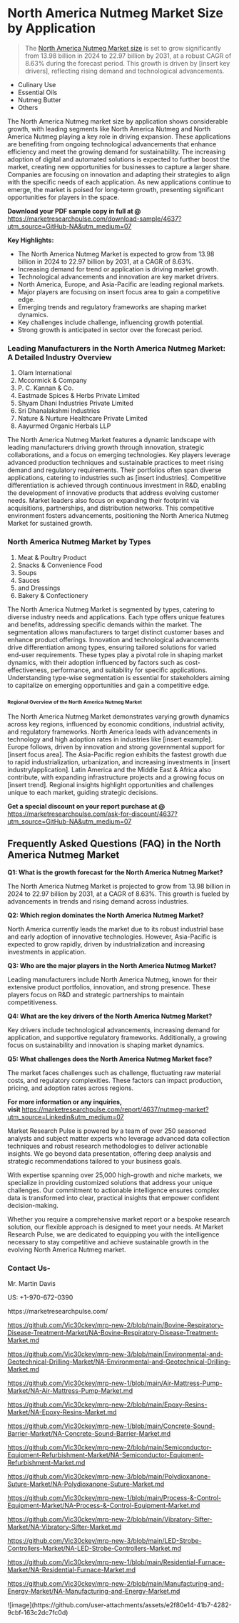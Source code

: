 <h1>North America Nutmeg Market&nbsp;Size by Application</h1><blockquote><p>The <a href="https://marketresearchpulse.com/download-sample/4637?utm_source=GitHub-NA&amp;utm_medium=07">North America Nutmeg Market size</a> is set to grow significantly from 13.98 billion in 2024 to 22.97 billion by 2031, at a robust CAGR of 8.63% during the forecast period. This growth is driven by [insert key drivers], reflecting rising demand and technological advancements.</p></blockquote><ul><li>Culinary Use <li> Essential Oils <li> Nutmeg Butter <li> Others</li></ul><p>The North America Nutmeg market size by application shows considerable growth, with leading segments like North America Nutmeg and North America Nutmeg playing a key role in driving expansion. These applications are benefiting from ongoing technological advancements that enhance efficiency and meet the growing demand for sustainability. The increasing adoption of digital and automated solutions is expected to further boost the market, creating new opportunities for businesses to capture a larger share. Companies are focusing on innovation and adapting their strategies to align with the specific needs of each application. As new applications continue to emerge, the market is poised for long-term growth, presenting significant opportunities for players in the space.</p><p><strong>Download your PDF sample copy in full at @ </strong><a href="https://marketresearchpulse.com/download-sample/4637?utm_source=GitHub-NA&amp;utm_medium=07">https://marketresearchpulse.com/download-sample/4637?utm_source=GitHub-NA&amp;utm_medium=07</a></p><p><strong>Key Highlights: </strong></p><ul><li>The North America Nutmeg Market is expected to grow from 13.98 billion in 2024 to 22.97 billion by 2031, at a CAGR of 8.63%.</li><li>Increasing demand for trend or application is driving market growth.</li><li>Technological advancements and innovation are key market drivers.</li><li>North America, Europe, and Asia-Pacific are leading regional markets.</li><li>Major players are focusing on insert focus area to gain a competitive edge.</li><li>Emerging trends and regulatory frameworks are shaping market dynamics.</li><li>Key challenges include challenge, influencing growth potential.</li><li>Strong growth is anticipated in sector over the forecast period.</li></ul><h3>Leading Manufacturers in the North America Nutmeg Market: A Detailed Industry Overview</h3><ol><li>Olam International</li><li>Mccormick & Company</li><li>P. C. Kannan & Co.</li><li>Eastmade Spices & Herbs Private Limited</li><li>Shyam Dhani Industries Private Limited</li><li>Sri Dhanalakshmi Industries</li><li>Nature & Nurture Healthcare Private Limited</li><li>Aayurmed Organic Herbals LLP</li></ol><div class="flex max-w-full flex-col flex-grow"><div class="min-h-8 text-message flex w-full flex-col items-end gap-2 whitespace-normal break-words [.text-message+&amp;]:mt-5" dir="auto" data-message-author-role="assistant" data-message-id="fd8432e4-4910-450d-b182-61b7bfb0a01f" data-message-model-slug="gpt-4o"><div class="flex w-full flex-col gap-1 empty:hidden first:pt-[3px]"><div class="markdown prose w-full break-words dark:prose-invert light"><p>The North America Nutmeg Market features a dynamic landscape with leading manufacturers driving growth through innovation, strategic collaborations, and a focus on emerging technologies. Key players leverage advanced production techniques and sustainable practices to meet rising demand and regulatory requirements. Their portfolios often span diverse applications, catering to industries such as [insert industries]. Competitive differentiation is achieved through continuous investment in R&amp;D, enabling the development of innovative products that address evolving customer needs. Market leaders also focus on expanding their footprint via acquisitions, partnerships, and distribution networks. This competitive environment fosters advancements, positioning the North America Nutmeg Market for sustained growth.</p></div></div></div></div><h3>North America Nutmeg Market by Types</h3><ol><li>Meat & Poultry Product <li> Snacks & Convenience Food <li> Soups <li> Sauces <li> and Dressings <li> Bakery & Confectionery</li></ol><div class="flex max-w-full flex-col flex-grow"><div class="min-h-8 text-message flex w-full flex-col items-end gap-2 whitespace-normal break-words [.text-message+&amp;]:mt-5" dir="auto" data-message-author-role="assistant" data-message-id="084470be-0bb7-4664-bddf-5156b4f41249" data-message-model-slug="gpt-4o-mini"><div class="flex w-full flex-col gap-1 empty:hidden first:pt-[3px]"><div class="markdown prose w-full break-words dark:prose-invert light"><p>The North America Nutmeg Market is segmented by types, catering to diverse industry needs and applications. Each type offers unique features and benefits, addressing specific demands within the market. The segmentation allows manufacturers to target distinct customer bases and enhance product offerings. Innovation and technological advancements drive differentiation among types, ensuring tailored solutions for varied end-user requirements. These types play a pivotal role in shaping market dynamics, with their adoption influenced by factors such as cost-effectiveness, performance, and suitability for specific applications. Understanding type-wise segmentation is essential for stakeholders aiming to capitalize on emerging opportunities and gain a competitive edge.</p></div></div></div></div><h3><span style="font-size: 11px;">Regional Overview of the North America Nutmeg Market</span></h3><div class="flex max-w-full flex-col flex-grow"><div class="min-h-8 text-message flex w-full flex-col items-end gap-2 whitespace-normal break-words [.text-message+&amp;]:mt-5" dir="auto" data-message-author-role="assistant" data-message-id="e9038762-ce64-4e30-91c9-9bd413514231" data-message-model-slug="gpt-4o-mini"><div class="flex w-full flex-col gap-1 empty:hidden first:pt-[3px]"><div class="markdown prose w-full break-words dark:prose-invert light"><p>The North America Nutmeg Market demonstrates varying growth dynamics across key regions, influenced by economic conditions, industrial activity, and regulatory frameworks. North America leads with advancements in technology and high adoption rates in industries like [insert example]. Europe follows, driven by innovation and strong governmental support for [insert focus area]. The Asia-Pacific region exhibits the fastest growth due to rapid industrialization, urbanization, and increasing investments in [insert industry/application]. Latin America and the Middle East &amp; Africa also contribute, with expanding infrastructure projects and a growing focus on [insert trend]. Regional insights highlight opportunities and challenges unique to each market, guiding strategic decisions.</p></div></div></div></div><p><strong>Get a special discount on your report purchase at @ </strong><a href="https://marketresearchpulse.com/ask-for-discount/4637?utm_source=GitHub-NA&amp;utm_medium=07">https://marketresearchpulse.com/ask-for-discount/4637?utm_source=GitHub-NA&amp;utm_medium=07</a></p><h2>Frequently Asked Questions (FAQ) in the North America Nutmeg Market</h2><p><strong>Q1: What is the growth forecast for the North America Nutmeg Market?</strong></p><p>The North America Nutmeg Market is projected to grow from 13.98 billion in 2024 to 22.97 billion by 2031, at a CAGR of 8.63%. This growth is fueled by advancements in trends and rising demand across industries.</p><p><strong>Q2: Which region dominates the North America Nutmeg Market?</strong></p><p>North America currently leads the market due to its robust industrial base and early adoption of innovative technologies. However, Asia-Pacific is expected to grow rapidly, driven by industrialization and increasing investments in application.</p><p><strong>Q3: Who are the major players in the North America Nutmeg Market?</strong></p><p>Leading manufacturers include North America Nutmeg, known for their extensive product portfolios, innovation, and strong presence. These players focus on R&amp;D and strategic partnerships to maintain competitiveness.</p><p><strong>Q4: What are the key drivers of the North America Nutmeg Market?</strong></p><p>Key drivers include technological advancements, increasing demand for application, and supportive regulatory frameworks. Additionally, a growing focus on sustainability and innovation is shaping market dynamics.</p><p><strong>Q5: What challenges does the North America Nutmeg Market face?</strong></p><p>The market faces challenges such as challenge, fluctuating raw material costs, and regulatory complexities. These factors can impact production, pricing, and adoption rates across regions.</p><p><strong>For more information or any inquiries, visit&nbsp;</strong><a href="https://marketresearchpulse.com/report/4637/nutmeg-market?utm_source=Linkedin&utm_medium=07">https://marketresearchpulse.com/report/4637/nutmeg-market?utm_source=Linkedin&utm_medium=07</a></p><p>Market Research Pulse is powered by a team of over 250 seasoned analysts and subject matter experts who leverage advanced data collection techniques and robust research methodologies to deliver actionable insights. We go beyond data presentation, offering deep analysis and strategic recommendations tailored to your business goals.</p><p>With expertise spanning over 25,000 high-growth and niche markets, we specialize in providing customized solutions that address your unique challenges. Our commitment to actionable intelligence ensures complex data is transformed into clear, practical insights that empower confident decision-making.</p><p>Whether you require a comprehensive market report or a bespoke research solution, our flexible approach is designed to meet your needs. At Market Research Pulse, we are dedicated to equipping you with the intelligence necessary to stay competitive and achieve sustainable growth in the evolving North America Nutmeg market.</p><h3><strong>Contact Us-</strong></h3><p>Mr. Martin Davis</p><p>US: +1-970-672-0390</p><p>https://marketresearchpulse.com/</p><p><a href="https://github.com/Vic30ckey/mrp-new-2/blob/main/Bovine-Respiratory-Disease-Treatment-Market/NA-Bovine-Respiratory-Disease-Treatment-Market.md">https://github.com/Vic30ckey/mrp-new-2/blob/main/Bovine-Respiratory-Disease-Treatment-Market/NA-Bovine-Respiratory-Disease-Treatment-Market.md</a></p><p><a href="https://github.com/Vic30ckey/mrp-new-3/blob/main/Environmental-and-Geotechnical-Drilling-Market/NA-Environmental-and-Geotechnical-Drilling-Market.md">https://github.com/Vic30ckey/mrp-new-3/blob/main/Environmental-and-Geotechnical-Drilling-Market/NA-Environmental-and-Geotechnical-Drilling-Market.md</a></p><p><a href="https://github.com/Vic30ckey/mrp-new-1/blob/main/Air-Mattress-Pump-Market/NA-Air-Mattress-Pump-Market.md">https://github.com/Vic30ckey/mrp-new-1/blob/main/Air-Mattress-Pump-Market/NA-Air-Mattress-Pump-Market.md</a></p><p><a href="https://github.com/Vic30ckey/mrp-new-2/blob/main/Epoxy-Resins-Market/NA-Epoxy-Resins-Market.md">https://github.com/Vic30ckey/mrp-new-2/blob/main/Epoxy-Resins-Market/NA-Epoxy-Resins-Market.md</a></p><p><a href="https://github.com/Vic30ckey/mrp-new-1/blob/main/Concrete-Sound-Barrier-Market/NA-Concrete-Sound-Barrier-Market.md">https://github.com/Vic30ckey/mrp-new-1/blob/main/Concrete-Sound-Barrier-Market/NA-Concrete-Sound-Barrier-Market.md</a></p><p><a href="https://github.com/Vic30ckey/mrp-new-2/blob/main/Semiconductor-Equipment-Refurbishment-Market/NA-Semiconductor-Equipment-Refurbishment-Market.md">https://github.com/Vic30ckey/mrp-new-2/blob/main/Semiconductor-Equipment-Refurbishment-Market/NA-Semiconductor-Equipment-Refurbishment-Market.md</a></p><p><a href="https://github.com/Vic30ckey/mrp-new-3/blob/main/Polydioxanone-Suture-Market/NA-Polydioxanone-Suture-Market.md">https://github.com/Vic30ckey/mrp-new-3/blob/main/Polydioxanone-Suture-Market/NA-Polydioxanone-Suture-Market.md</a></p><p><a href="https://github.com/Vic30ckey/mrp-new-1/blob/main/Process-&-Control-Equipment-Market/NA-Process-&-Control-Equipment-Market.md">https://github.com/Vic30ckey/mrp-new-1/blob/main/Process-&-Control-Equipment-Market/NA-Process-&-Control-Equipment-Market.md</a></p><p><a href="https://github.com/Vic30ckey/mrp-new-2/blob/main/Vibratory-Sifter-Market/NA-Vibratory-Sifter-Market.md">https://github.com/Vic30ckey/mrp-new-2/blob/main/Vibratory-Sifter-Market/NA-Vibratory-Sifter-Market.md</a></p><p><a href="https://github.com/Vic30ckey/mrp-new-3/blob/main/LED-Strobe-Controllers-Market/NA-LED-Strobe-Controllers-Market.md">https://github.com/Vic30ckey/mrp-new-3/blob/main/LED-Strobe-Controllers-Market/NA-LED-Strobe-Controllers-Market.md</a></p><p><a href="https://github.com/Vic30ckey/mrp-new-1/blob/main/Residential-Furnace-Market/NA-Residential-Furnace-Market.md">https://github.com/Vic30ckey/mrp-new-1/blob/main/Residential-Furnace-Market/NA-Residential-Furnace-Market.md</a></p><p><a href="https://github.com/Vic30ckey/mrp-new-2/blob/main/Manufacturing-and-Energy-Market/NA-Manufacturing-and-Energy-Market.md">https://github.com/Vic30ckey/mrp-new-2/blob/main/Manufacturing-and-Energy-Market/NA-Manufacturing-and-Energy-Market.md</a></p>
![image](https://github.com/user-attachments/assets/e2f80e14-41b7-4282-9cbf-163c2dc7fc0d)

